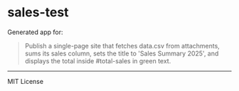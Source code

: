 # sales-test

Generated app for:

> Publish a single-page site that fetches data.csv from attachments, sums its sales column, sets the title to 'Sales Summary 2025', and displays the total inside #total-sales in green text.

---
MIT License